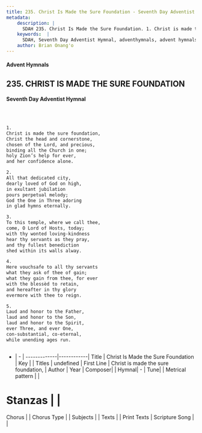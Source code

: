 ```yaml
---
title: 235. Christ Is Made the Sure Foundation - Seventh Day Adventist Hymnal
metadata:
    description: |
      SDAH 235. Christ Is Made the Sure Foundation. 1. Christ is made the sure foundation, Christ the head and cornerstone, chosen of the Lord, and precious, binding all the Church in one; holy Zion’s help for ever, and her confidence alone.
    keywords:  |
      SDAH, Seventh Day Adventist Hymnal, adventhymnals, advent hymnals, Christ Is Made the Sure Foundation, Christ is made the sure foundation, 
    author: Brian Onang'o
---
```


#### Advent Hymnals
## 235. CHRIST IS MADE THE SURE FOUNDATION
#### Seventh Day Adventist Hymnal

```txt



1.
Christ is made the sure foundation,
Christ the head and cornerstone,
chosen of the Lord, and precious,
binding all the Church in one;
holy Zion’s help for ever,
and her confidence alone.

2.
All that dedicated city,
dearly loved of God on high,
in exultant jubilation
pours perpetual melody;
God the One in Three adoring
in glad hymns eternally.

3.
To this temple, where we call thee,
come, O Lord of Hosts, today;
with thy wonted loving-kindness
hear thy servants as they pray,
and thy fullest benediction
shed within its walls alway.

4.
Here vouchsafe to all thy servants
what they ask of thee of gain;
what they gain from thee, for ever
with the blessèd to retain,
and hereafter in thy glory
evermore with thee to reign.

5.
Laud and honor to the Father,
laud and honor to the Son,
laud and honor to the Spirit,
ever Three, and ever One,
con-substantial, co-eternal,
while unending ages run.



```

- |   -  |
-------------|------------|
Title | Christ Is Made the Sure Foundation |
Key |  |
Titles | undefined |
First Line | Christ is made the sure foundation, |
Author | 
Year | 
Composer|  |
Hymnal|  - |
Tune|  |
Metrical pattern | |
# Stanzas |  |
Chorus |  |
Chorus Type |  |
Subjects |  |
Texts |  |
Print Texts | 
Scripture Song |  |
  
